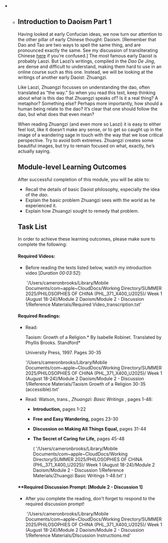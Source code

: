 - - ## Introduction to Daoism Part 1
  
    Having looked at early Confucian ideas, we now turn our attention to the other pillar of early Chinese thought: Daoism. [Remember that Dao and Tao are two ways to spell the same thing, and are pronounced exactly the same. See my discussion of transliterating Chinese [here](https://canvas.oregonstate.edu/courses/2006769/pages/preliminary-pronouncing-chinese-words-wade-giles-vs-pinyin) if you’re confused.] The most famous early Daoist is probably Laozi. But Laozi’s writings, compiled in the *Dao De Jing*, are dense and difficult to understand, making them hard to use in an online course such as this one. Instead, we will be looking at the writings of another early Daoist: Zhuangzi.
  
    Like Laozi, Zhuangzi focusses on understanding the dao, often translated as “the way.” So when you read this text, keep thinking about what is this dao that Zhuangzi speaks of? Is it a real thing? A metaphor? Something else? Perhaps more importantly, how should a human being relate to the dao? It’s clear that one should follow the dao, but what does that even mean?
  
    When reading Zhuangzi (and even more so Laozi) it is easy to either feel lost, like it doesn’t make any sense, or to get so caught up in the image of a wandering sage in touch with the way that we lose critical perspective. Try to avoid both extremes. Zhuangzi creates some beautiful images, but try to remain focused on what, exactly, he’s actually saying.
  
    ## Module-level Learning Outcomes
  
    After successful completion of this module, you will be able to:
  
    - Recall the details of basic Daoist philosophy, especially the idea of the *dao*.
    - Explain the basic problem Zhuangzi sees with the world as he experienced it.
    - Explain how Zhuangzi sought to remedy that problem.
  
    ## Task List
  
    In order to achieve these learning outcomes, please make sure to complete the following:
  
    #### **Required Videos:**
  
    - Before reading the texts listed below, watch my introduction video [*Duration 00:03:52*]:
  
      ​	'/Users/cameronbrooks/Library/Mobile Documents/com~apple~CloudDocs/Working Directory/SUMMER 2025/PHILOSOPHIES OF CHINA (PHL_371_X400_U2025)/ Week 1 (August 18-24)/Module 2 Daoism/Module 2 - Discussion 1/Reference Materials/Required Video_transcription.txt'
  
    
  
    #### **Required Readings:**
  
    - Read:
  
      Taoism: Growth of a Religion.\* By Isabelle Robinet. Translated by Phyllis Brooks. Standford*
  
      University Press, 1997. Pages 30-35
  
      '/Users/cameronbrooks/Library/Mobile Documents/com~apple~CloudDocs/Working Directory/SUMMER 2025/PHILOSOPHIES OF CHINA (PHL_371_X400_U2025)/ Week 1 (August 18-24)/Module 2 Daoism/Module 2 - Discussion 1/Reference Materials/Taoism Growth of a Religion 30-35 (accessible).txt'
  
       
  
    - Read: Watson, trans., *Zhuangzi: Basic Writings* , pages 1-48: 
  
      - **Introduction,** pages 1-22
  
      - **Free and Easy Wandering,** pages 23-30
  
      - **Discussion on Making All Things Equal,** pages 31-44
  
      - **The Secret of Caring for Life,** pages 45-48
  
        ( '/Users/cameronbrooks/Library/Mobile Documents/com~apple~CloudDocs/Working Directory/SUMMER 2025/PHILOSOPHIES OF CHINA (PHL_371_X400_U2025)/ Week 1 (August 18-24)/Module 2 Daoism/Module 2 - Discussion 1/Reference Materials/Zhuangzi Basic Writings 1-48.txt' )
  
    #### **Required Discussion Prompt: [Module 2 - Discussion 1]
  
    - After you complete the reading, don't forget to respond to the required discussion prompt!
  
      ​	'/Users/cameronbrooks/Library/Mobile Documents/com~apple~CloudDocs/Working Directory/SUMMER 2025/PHILOSOPHIES OF CHINA (PHL_371_X400_U2025)/ Week 1 (August 18-24)/Module 2 Daoism/Module 2 - Discussion 1/Reference Materials/DIscussion Instructions.md'